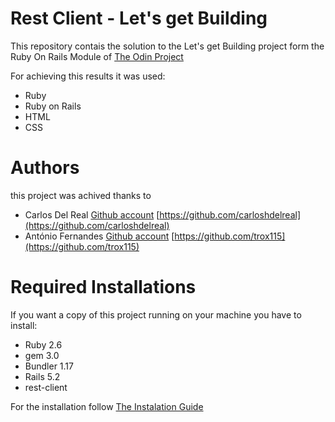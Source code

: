 # Rest Client - Let's get Building

This repository contais the solution to the Let's get Building project form the Ruby On Rails Module of [The Odin Project](https://www.theodinproject.com/)

For achieving this results it was used:

* Ruby
* Ruby on Rails
* HTML
* CSS

# Authors

this project was achived thanks to 

* Carlos Del Real [Github account](https://github.com/carloshdelreal) [https://github.com/carloshdelreal](https://github.com/carloshdelreal) 
* António Fernandes [Github account](https://github.com/trox115) [https://github.com/trox115](https://github.com/trox115) 


# Required Installations

If you want a copy of this project running on your machine you have to install:

* Ruby 2.6
* gem 3.0
* Bundler 1.17
* Rails 5.2
* rest-client

For the installation follow [The Instalation Guide](https://www.tutorialspoint.com/ruby-on-rails/rails-installation)


